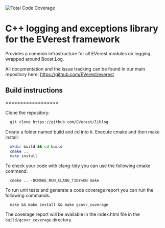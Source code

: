 ![Total Code Coverage](https://everest.github.io/ci-artifacts/EVerest/liblog/coverage-badge/coverage-badge.svg)

# C++ logging and exceptions library for the EVerest framework

Provides a common infrastructure for all EVerest modules on logging, wrapped around Boost.Log.

All documentation and the issue tracking can be found in our main repository here: https://github.com/EVerest/everest

## Build instructions
==================

Clone the repository:

```bash
  git clone https://github.com/EVerest/liblog
```

Create a folder named build and cd into it.
Execute cmake and then make install:

```bash
  mkdir build && cd build
  cmake ..
  make install
```

To check your code with clang-tidy you can use the following cmake
command:

```
  cmake .. -DCMAKE_RUN_CLANG_TIDY=ON make
```

To run unit tests and generate a code coverage report you can run the
following commands:

```
  make && make install && make gcovr_coverage
```

The coverage report will be available in the index.html file in the
```build/gcovr_coverage``` directory.
